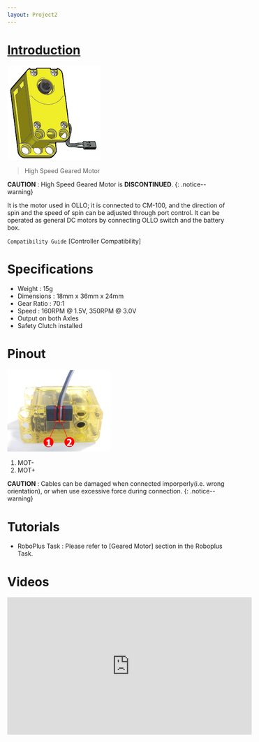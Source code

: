 ```yaml
---
layout: Project2
---
```



# [Introduction](#introduction)

![](/images/parts/h_speed_geared_motor_product.png)

> High Speed Geared Motor

**CAUTION** : High Speed Geared Motor is **DISCONTINUED**.
{: .notice--warning}

It is the motor used in OLLO; it is connected to CM-100, and the direction of spin and the speed of spin can be adjusted through port control.
It can be operated as general DC motors by connecting OLLO switch and the battery box.

`Compatibility Guide` [Controller Compatibility]

# Specifications

- Weight : 15g
- Dimensions : 18mm x 36mm x 24mm
- Gear Ratio : 70:1
- Speed : 160RPM @ 1.5V, 350RPM @ 3.0V
- Output on both Axles
- Safety Clutch installed

# Pinout

![](/images/parts/h_speed_geared_motor_pinout.png)

1. MOT-
2. MOT+

**CAUTION** : Cables can be damaged when connected imporperly(i.e. wrong orientation), or when use excessive force during connection.
{: .notice--warning}

# Tutorials

- RoboPlus Task : Please refer to [Geared Motor] section in the Roboplus Task.

# Videos

<iframe width="560" height="315" src="https://www.youtube.com/embed/-qRy_NDd5eU" frameborder="0" allowfullscreen></iframe>
